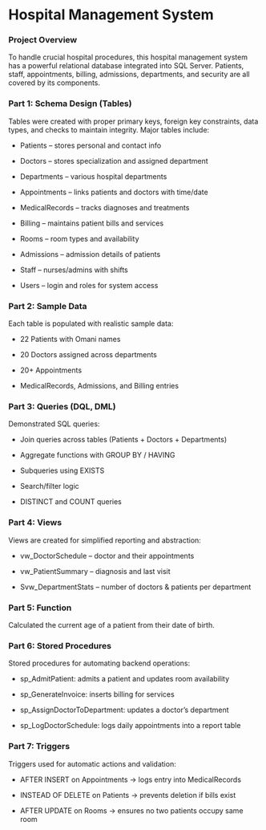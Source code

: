 ﻿# Hospital Management System

### Project Overview
To handle crucial hospital procedures, this hospital management system has a powerful relational database integrated into SQL Server.  Patients, staff, appointments, billing, admissions, departments, and security are all covered by its components.

### Part 1: Schema Design (Tables)
Tables were created with proper primary keys, foreign key constraints, data types, and checks to maintain integrity. Major tables include:

- Patients – stores personal and contact info

- Doctors – stores specialization and assigned department

- Departments – various hospital departments

- Appointments – links patients and doctors with time/date

- MedicalRecords – tracks diagnoses and treatments

- Billing – maintains patient bills and services

- Rooms – room types and availability

- Admissions – admission details of patients

- Staff – nurses/admins with shifts

- Users – login and roles for system access

### Part 2: Sample Data
Each table is populated with realistic sample data:

- 22 Patients with Omani names

- 20 Doctors assigned across departments

- 20+ Appointments

- MedicalRecords, Admissions, and Billing entries

### Part 3: Queries (DQL, DML)
Demonstrated SQL queries:

- Join queries across tables (Patients + Doctors + Departments)

- Aggregate functions with GROUP BY / HAVING

- Subqueries using EXISTS

- Search/filter logic

- DISTINCT and COUNT queries

### Part 4: Views
Views are created for simplified reporting and abstraction:

- vw_DoctorSchedule – doctor and their appointments

- vw_PatientSummary – diagnosis and last visit

- Svw_DepartmentStats – number of doctors & patients per department

### Part 5: Function

Calculated the current age of a patient from their date of birth.

### Part 6: Stored Procedures
Stored procedures for automating backend operations:

- sp_AdmitPatient: admits a patient and updates room availability

- sp_GenerateInvoice: inserts billing for services

- sp_AssignDoctorToDepartment: updates a doctor’s department

- sp_LogDoctorSchedule: logs daily appointments into a report table

### Part 7: Triggers
Triggers used for automatic actions and validation:

- AFTER INSERT on Appointments → logs entry into MedicalRecords

- INSTEAD OF DELETE on Patients → prevents deletion if bills exist

- AFTER UPDATE on Rooms → ensures no two patients occupy same room


